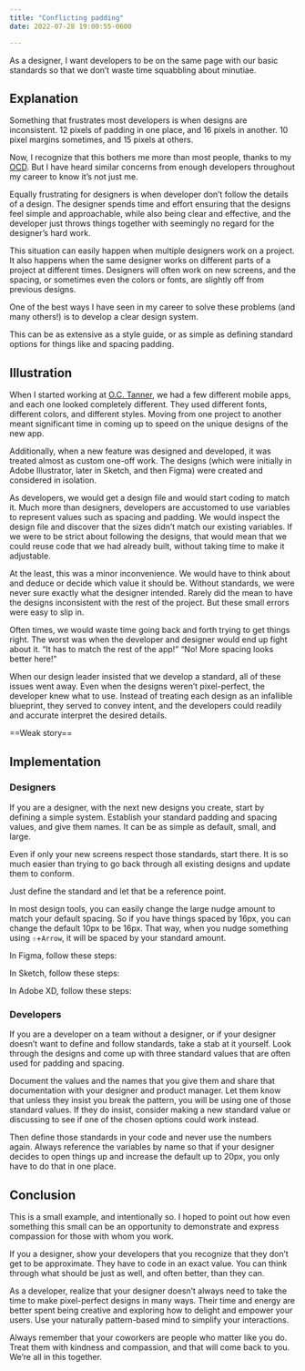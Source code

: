```yaml
---
title: "Conflicting padding"
date: 2022-07-28 19:00:55-0600

---
```


As a designer, I want developers to be on the same page with our basic standards so that we don’t waste time squabbling about minutiae.


## Explanation

Something that frustrates most developers is when designs are inconsistent. 12 pixels of padding in one place, and 16 pixels in another. 10 pixel margins sometimes, and 15 pixels at others.

Now, I recognize that this bothers me more than most people, thanks to my [OCD](https://bennorris.com/tags/ocd). But I have heard similar concerns from enough developers throughout my career to know it’s not just me.

Equally frustrating for designers is when developer don’t follow the details of a design. The designer spends time and effort ensuring that the designs feel simple and approachable, while also being clear and effective, and the developer just throws things together with seemingly no regard for the designer’s hard work.

This situation can easily happen when multiple designers work on a project. It also happens when the same designer works on different parts of a project at different times. Designers will often work on new screens, and the spacing, or sometimes even the colors or fonts, are slightly off from previous designs.

One of the best ways I have seen in my career to solve these problems (and many others!) is to develop a clear design system.

This can be as extensive as a style guide, or as simple as defining standard options for things like and spacing padding.


## Illustration

When I started working at [O.C. Tanner](https://www.octanner.com), we had a few different mobile apps, and each one looked completely different. They used different fonts, different colors, and different styles. Moving from one project to another meant significant time in coming up to speed on the unique designs of the new app.

Additionally, when a new feature was designed and developed, it was treated almost as custom one-off work. The designs (which were initially in Adobe Illustrator, later in Sketch, and then Figma) were created and considered in isolation.

As developers, we would get a design file and would start coding to match it. Much more than designers, developers are accustomed to use variables to represent values such as spacing and padding. We would inspect the design file and discover that the sizes didn’t match our existing variables. If we were to be strict about following the designs, that would mean that we could reuse code that we had already built, without taking time to make it adjustable.

At the least, this was a minor inconvenience. We would have to think about and deduce or decide which value it should be. Without standards, we were never sure exactly what the designer intended. Rarely did the mean to have the designs inconsistent with the rest of the project. But these small errors were easy to slip in.

Often times, we would waste time going back and forth trying to get things right. The worst was when the developer and designer would end up fight about it. “It has to match the rest of the app!” “No! More spacing looks better here!”

When our design leader insisted that we develop a standard, all of these issues went away. Even when the designs weren’t pixel-perfect, the developer knew what to use. Instead of treating each design as an infallible blueprint, they served to convey intent, and the developers could readily and accurate interpret the desired details.

==Weak story==


## Implementation

### Designers

If you are a designer, with the next new designs you create, start by defining a simple system. Establish your standard padding and spacing values, and give them names. It can be as simple as default, small, and large.

Even if only your new screens respect those standards, start there. It is so much easier than trying to go back through all existing designs and update them to conform.

Just define the standard and let that be a reference point.

In most design tools, you can easily change the large nudge amount to match your default spacing. So if you have things spaced by 16px, you can change the default 10px to be 16px. That way, when you nudge something using `⇧`+`Arrow`, it will be spaced by your standard amount.

In Figma, follow these steps:

In Sketch, follow these steps:

In Adobe XD, follow these steps:


### Developers

If you are a developer on a team without a designer, or if your designer doesn’t want to define and follow standards, take a stab at it yourself. Look through the designs and come up with three standard values that are often used for padding and spacing.

Document the values and the names that you give them and share that documentation with your designer and product manager. Let them know that unless they insist you break the pattern, you will be using one of those standard values. If they do insist, consider making a new standard value or discussing to see if one of the chosen options could work instead.

Then define those standards in your code and never use the numbers again. Always reference the variables by name so that if your designer decides to open things up and increase the default up to 20px, you only have to do that in one place.


## Conclusion

This is a small example, and intentionally so. I hoped to point out how even something this small can be an opportunity to demonstrate and express compassion for those with whom you work.

If you a designer, show your developers that you recognize that they don’t get to be approximate. They have to code in an exact value. You can think through what should be just as well, and often better, than they can.

As a developer, realize that your designer doesn’t always need to take the time to make pixel-perfect designs in many ways. Their time and energy are better spent being creative and exploring how to delight and empower your users. Use your naturally pattern-based mind to simplify your interactions.

Always remember that your coworkers are people who matter like you do. Treat them with kindness and compassion, and that will come back to you. We’re all in this together.

